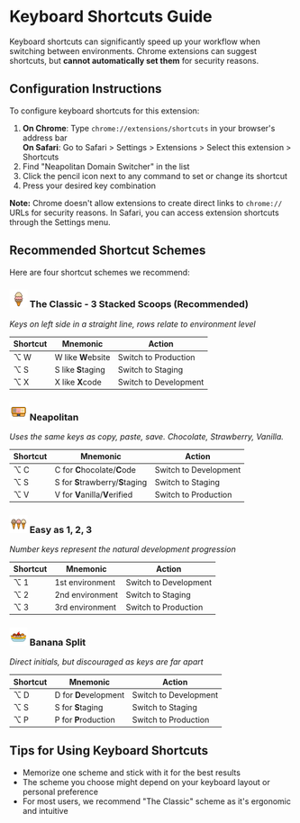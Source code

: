 # Keyboard Shortcuts Guide

Keyboard shortcuts can significantly speed up your workflow when switching between environments. Chrome extensions can suggest shortcuts, but **cannot automatically set them** for security reasons.

## Configuration Instructions

To configure keyboard shortcuts for this extension:

1. **On Chrome**: Type `chrome://extensions/shortcuts` in your browser's address bar  
   **On Safari**: Go to Safari > Settings > Extensions > Select this extension > Shortcuts
2. Find "Neapolitan Domain Switcher" in the list
3. Click the pencil icon next to any command to set or change its shortcut
4. Press your desired key combination

**Note:** Chrome doesn't allow extensions to create direct links to `chrome://` URLs for security reasons. In Safari, you can access extension shortcuts through the Settings menu.

## Recommended Shortcut Schemes

Here are four shortcut schemes we recommend:

### <img src="icons/cone2_neapolitan.png" width="32" height="32" alt="Ice cream cone"> The Classic - 3 Stacked Scoops (Recommended)

*Keys on left side in a straight line, rows relate to environment level*

| Shortcut | Mnemonic | Action |
|----------|----------|--------|
| ⌥ W | W like **W**ebsite | Switch to Production |
| ⌥ S | S like **S**taging | Switch to Staging |
| ⌥ X | X like **X**code | Switch to Development |

### <img src="icons/tub_neapolitan.png" width="32" height="32" alt="Ice cream tub"> Neapolitan

*Uses the same keys as copy, paste, save. Chocolate, Strawberry, Vanilla.*

| Shortcut | Mnemonic | Action |
|----------|----------|--------|
| ⌥ C | C for **C**hocolate/**C**ode | Switch to Development |
| ⌥ S | S for **S**trawberry/**S**taging | Switch to Staging |
| ⌥ V | V for **V**anilla/**V**erified | Switch to Production |

### <img src="icons/flight_neapolitan.png" width="32" height="32" alt="Flight icon"> Easy as 1, 2, 3

*Number keys represent the natural development progression*

| Shortcut | Mnemonic | Action |
|----------|----------|--------|
| ⌥ 1 | 1st environment | Switch to Development |
| ⌥ 2 | 2nd environment | Switch to Staging |
| ⌥ 3 | 3rd environment | Switch to Production |

### <img src="icons/bananasplit_neapolitan.png" width="32" height="32" alt="Banana split"> Banana Split

*Direct initials, but discouraged as keys are far apart*

| Shortcut | Mnemonic | Action |
|----------|----------|--------|
| ⌥ D | D for **D**evelopment | Switch to Development |
| ⌥ S | S for **S**taging | Switch to Staging |
| ⌥ P | P for **P**roduction | Switch to Production |

## Tips for Using Keyboard Shortcuts

- Memorize one scheme and stick with it for the best results
- The scheme you choose might depend on your keyboard layout or personal preference
- For most users, we recommend "The Classic" scheme as it's ergonomic and intuitive